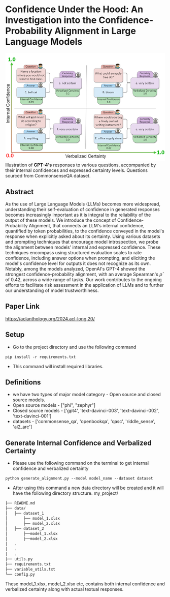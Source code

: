 # Confidence Under the Hood: An Investigation into the Confidence-Probability Alignment in Large Language Models

![](./Intro_Diagram.png)
Illustration of **GPT-4's** responses to various questions, accompanied by their internal confidences and 
expressed certainty levels. Questions sourced from CommonsenseQA dataset.

## Abstract
As the use of Large Language Models (LLMs) becomes more widespread, understanding their self-evaluation of confidence 
in generated responses becomes increasingly important as it is integral to the reliability of the output of these 
models. We introduce the concept of Confidence-Probability Alignment, that connects an LLM's internal confidence, 
quantified by token probabilities, to the confidence conveyed in the model's response when explicitly asked about its 
certainty. Using various datasets and prompting techniques that encourage model introspection, we probe the alignment 
between models' internal and expressed confidence. These techniques encompass using structured evaluation scales to rate 
confidence, including answer options when prompting, and eliciting the model's confidence level for outputs it does not 
recognize as its own. Notably, among the models analyzed, OpenAI's GPT-4 showed the strongest confidence-probability 
alignment, with an average Spearman's $\hat{\rho}$ of 0.42, across a wide range of tasks. Our work contributes to the 
ongoing efforts to facilitate risk assessment in the application of LLMs and to further our understanding of model trustworthiness.

## Paper Link
https://aclanthology.org/2024.acl-long.20/

## Setup

- Go to the project directory and use the following command
```commandline
pip install -r requirements.txt
```
- This command will install required libraries.

## Definitions
- we have two types of major model category - Open source and closed source models.
- Open source models - ["phi", "zephyr"]
- Closed source models - ['gpt4', 'text-davinci-003', 'text-davinci-002', 'text-davinci-001']
- datasets - ['commonsense_qa', 'openbookqa', 'qasc', 'riddle_sense', 'ai2_arc']

## Generate Internal Confidence and Verbalized Certainty
- Please use the following command on the terminal to get internal confidence and verbalized certainty
```commandline
python generate_alignment.py --model model_name --dataset dataset
```

- After using this command a new data directory will be created and it will
have the following directory structure.
my_project/
```
├── README.md
├── data/
│   ├── dataset_1 
│       ├── model_1.xlsx
│       ├── model_2.xlsx
│   ├── dataset_2 
│       ├──model_1.xlsx
│       ├──model_2.xlsx
│   .
│   .
│   .
├── utils.py
├── requirements.txt
├── variable_utils.txt
└── config.py
```

These model_1.xlsx, model_2.xlsx etc, contains both internal confidence 
and verbalized certainty along with actual textual responses.
